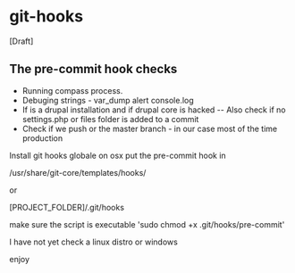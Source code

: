 git-hooks
=========
[Draft]

The pre-commit hook checks
-------------------

- Running compass process.
- Debuging strings - var_dump alert console.log
- If is a drupal installation and if drupal core is hacked
-- Also check if no settings.php or files folder is added to a commit
- Check if we push or the master branch - in our case most of the time production

Install git hooks globale on osx put the pre-commit hook in 

  /usr/share/git-core/templates/hooks/
  
or 

  [PROJECT_FOLDER]/.git/hooks
  
make sure the script is executable 'sudo chmod +x .git/hooks/pre-commit'
  
I have not yet check a linux distro or windows

enjoy
